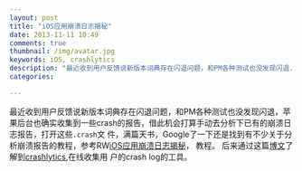 ```yaml
---
layout: post  
title: "iOS应用崩溃日志揭秘"  
date: 2013-11-11 10:49
comments: true  
thumbnail: /img/avatar.jpg
keywords: iOS, crashlytics    
description: "最近收到用户反馈说新版本词典存在闪退问题，和PM各种测试也没发现闪退......"  
categories:  

---
```

最近收到用户反馈说新版本词典存在闪退问题，和PM各种测试也没发现闪退，苹果后台也确实收集到一些crash的报告，借此机会打算手动去分析下已有的崩溃日志报告，打开这些`.crash`文
件，满篇天书，Google了一下还是找到有不少关于分析崩溃报告的教程，参考RW[iOS应用崩溃日志揭秘](http://www.raywenderlich.com/zh-hans/30818/ios应用崩溃日志揭秘)，
教程。
后来通过这篇[博文](http://blog.devtang.com/blog/2013/07/24/use-crashlytics/)了解到[crashlytics](http://try.crashlytics.com),在线收集用
户的crash log的工具。
